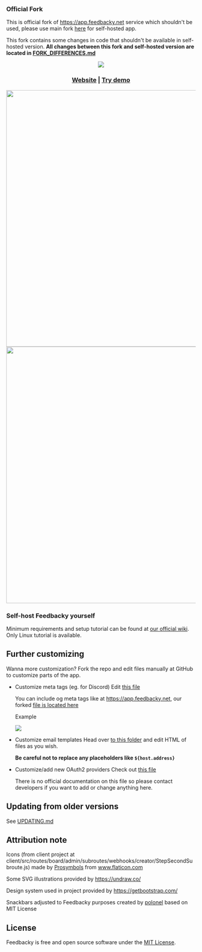 ### Official Fork
This is official fork of https://app.feedbacky.net service which shouldn't be used, please use main fork [here](https://github.com/Plajer/feedbacky-project)
for self-hosted app.

This fork contains some changes in code that shouldn't be available in self-hosted version.
**All changes between this fork and self-hosted version are located in [FORK_DIFFERENCES.md](https://github.com/Feedbacky/feedbacky-project/blob/master/FORK_DIFFERENCES.md)**

<p align="center">
    <a href="https://feedbacky.net">
        <img src="https://static.plajer.xyz/feedbacky/img/new-banner-beta.png">
    </a>
</p>

<p align="center">
    <h3 align="center"><a href="https://feedbacky.net">Website</a> | <a href="https://app.feedbacky.net">Try demo</a></h3>
</p>
<p align="center">
    <img src="https://cdn.feedbacky.net/static/img/main_banner.png" width="680">
    <img src="https://cdn.feedbacky.net/static/img/main_banner_ideas.png" width="680">
</p>

### Self-host Feedbacky yourself
Minimum requirements and setup tutorial can be found at [our official wiki](https://docs.feedbacky.net/self-hosting/hosting-feedbacky-instance).
Only Linux tutorial is available.

## Further customizing
Wanna more customization? Fork the repo and edit files manually at GitHub to customize parts of the app.
* Customize meta tags (eg. for Discord)
    Edit [this file](https://github.com/Plajer/feedbacky-project/blob/master/client/public/index.html)
    
    You can include og meta tags like at https://app.feedbacky.net, our forked [file is located here](https://github.com/Feedbacky/feedbacky-project/blob/master/client/public/index.html#L15)
    
    Example
    
    ![](https://static.plajer.xyz/feedbacky/img/og-example.png)
* Customize email templates
    Head over [to this folder](https://github.com/Plajer/feedbacky-project/tree/master/server/src/main/resources/mail_templates)
    and edit HTML of files as you wish.
    
    **Be careful not to replace any placeholders like `${host.address}`**
* Customize/add new OAuth2 providers
    Check out [this file](https://github.com/Plajer/feedbacky-project/blob/master/server/src/main/resources/oauth_providers.yml)
    
    There is no official documentation on this file so please contact developers if you want to add or change anything here.

## Updating from older versions
See [UPDATING.md](https://github.com/Plajer/feedbacky-project/blob/master/UPDATING.md)

## Attribution note
Icons (from client project at client/src/routes/board/admin/subroutes/webhooks/creator/StepSecondSubroute.js) made by [Prosymbols](https://www.flaticon.com/authors/prosymbols) from www.flaticon.com

Some SVG illustrations provided by https://undraw.co/

Design system used in project provided by https://getbootstrap.com/

Snackbars adjusted to Feedbacky purposes created by [polonel](https://github.com/polonel/SnackBar) based on MIT License

## License
Feedbacky is free and open source software under the [MIT License](https://github.com/Plajer/feedbacky-project/blob/master/LICENSE.md).